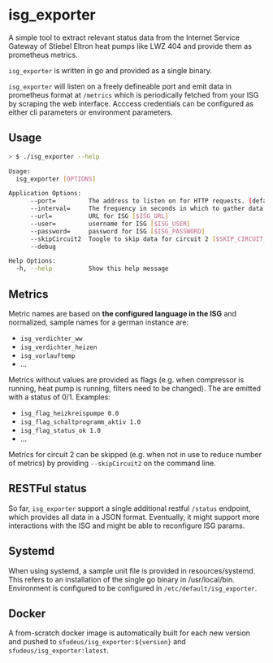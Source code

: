 # isg_exporter

A simple tool to extract relevant status data from the Internet Service Gateway of Stiebel Eltron heat pumps like LWZ 404 and provide them as prometheus metrics.

`isg_exporter` is written in go and provided as a single binary.

`isg_exporter` will listen on a freely defineable port and emit data in prometheus format at `/metrics` which is periodically fetched from your ISG by scraping the web interface.
Acccess credentials can be configured as either cli parameters or environment parameters.

## Usage

```bash
> $ ./isg_exporter --help

Usage:
  isg_exporter [OPTIONS]

Application Options:
      --port=         The address to listen on for HTTP requests. (default: 8080) [$EXPORTER_PORT]
      --interval=     The frequency in seconds in which to gather data (default: 60) [$INTERVAL]
      --url=          URL for ISG [$ISG_URL]
      --user=         username for ISG [$ISG_USER]
      --password=     password for ISG [$ISG_PASSWORD]
      --skipCircuit2  Toogle to skip data for circuit 2 [$SKIP_CIRCUIT_2]
      --debug

Help Options:
  -h, --help          Show this help message
```

## Metrics

Metric names are based on __the configured language in the ISG__ and normalized, sample names for a german instance are:

* `isg_verdichter_ww`
* `isg_verdichter_heizen`
* `isg_vorlauftemp`
* ...

Metrics without values are provided as flags (e.g. when compressor is running, heat pump is running, filters need to be changed). The are emitted with a status of 0/1.
Examples:

* `isg_flag_heizkreispumpe 0.0`
* `isg_flag_schaltprogramm_aktiv 1.0`
* `isg_flag_status_ok 1.0`
* ...

Metrics for circuit 2 can be skipped (e.g. when not in use to reduce number of metrics) by providing `--skipCircuit2` on the command line.

## RESTFul status

So far, `isg_exporter` support a single additional restful `/status` endpoint, which provides all data in a JSON format. Eventually, it might support more interactions with the ISG and might be able to reconfigure ISG params.

## Systemd

When using systemd, a sample unit file is provided in resources/systemd. This refers to an installation of the single go binary in /usr/local/bin. Environment is configured to be configured in `/etc/default/isg_exporter`.

## Docker

A from-scratch docker image is automatically built for each new version and pushed to `sfudeus/isg_exporter:${version}` and `sfudeus/isg_exporter:latest`.
